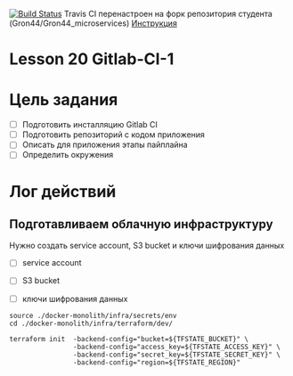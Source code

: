 


[![Build Status](https://travis-ci.com/Gron44/Gron44_microservices.svg?branch=gitlab-ci-1)](https://travis-ci.com/Gron44/Gron44_microservices)
Travis CI перенастроен на форк репозитория студента (Gron44/Gron44_microservices) [Инструкция](https://github.com/Gron44/otus-homeworks/wiki/Travis-CI)

# Lesson 20 Gitlab-CI-1
# Цель задания
- [ ] Подготовить инсталляцию Gitlab CI
- [ ] Подготовить репозиторий с кодом приложения
- [ ] Описать для приложения этапы пайплайна
- [ ] Определить окружения
# Лог действий
## Подготавливаем облачную инфраструктуру
Нужно создать service account, S3 bucket и ключи шифрования данных
- [ ] service account
- [ ] S3 bucket
- [ ] ключи шифрования данных


```
source ./docker-monolith/infra/secrets/env
cd ./docker-monolith/infra/terraform/dev/

terraform init  -backend-config="bucket=${TFSTATE_BUCKET}" \ 
                -backend-config="access_key=${TFSTATE_ACCESS_KEY}" \
                -backend-config="secret_key=${TFSTATE_SECRET_KEY}" \
                -backend-config="region=${TFSTATE_REGION}"
```